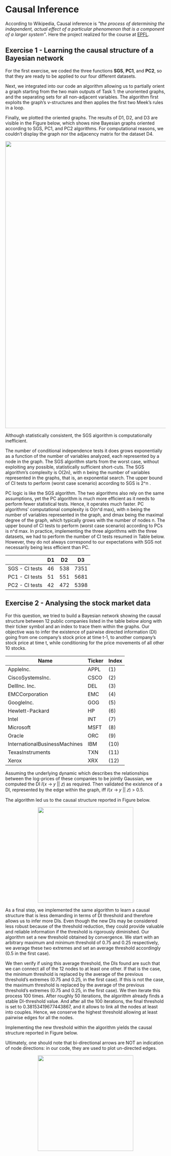 # Causal Inference

According to Wikipedia, Causal inference is *"the process of determining the independent, actual effect of a particular phenomenon that is a component of a larger system"*. 
Here the project realized for the course at [EPFL](https://www.epfl.ch).

## Exercise 1 - Learning the causal structure of a Bayesian network
For the first exercise, we coded the three functions **SGS**, **PC1**, and **PC2**, so that they are ready to be applied to our four different datasets.

Next, we integrated into our code an algorithm allowing us to partially orient a graph starting from the two main outputs of Task 1: the unoriented graphs, and the separating sets for all non-adjacent variables. The algorithm first exploits the graph’s v-structures and then applies the first two Meek’s rules in a loop.

Finally, we plotted the oriented graphs. The results of D1, D2, and D3 are visible in the Figure below, which shows nine Bayesian graphs oriented according to SGS, PC1, and PC2 algorithms. For computational reasons, we couldn’t display the graph nor the adjacency matrix for the dataset D4.

<p align="center"><img src="https://drive.google.com/uc?id=1hTX5M_EGTbxfveq7neeWcjk7Nz9ZzPO-" width="900"/></p>

Although statistically consistent, the SGS algorithm is computationally inefficient. 

The number of conditional independence tests it does grows exponentially as a function of the number of variables analyzed, each represented by a node in the graph. The SGS algorithm starts from the worst case, without exploiting any possible, statistically sufficient short-cuts.
The SGS algorithm’s complexity is O(2n), with n being the number of variables represented in the graphs, that is, an exponential search. The upper bound of CI tests to perform (worst case scenario) according to SGS is 2^n .

PC logic is like the SGS algorithm. The two algorithms also rely on the same assumptions, yet the PC algorithm is much more efficient as it needs to perform fewer statistical tests. Hence, it operates much faster. PC algorithms’ computational complexity is O(n^d max), with n being the number of variables represented in the graph, and dmax being the maximal degree of the graph, which typically grows with the number of nodes n. The upper bound of CI tests to perform (worst case scenario) according to PCs is n^d max.
In practice, implementing the three algorithms with the three datasets, we had to perform the number of CI tests resumed in Table below. However, they do not always correspond to our expectations with SGS not necessarily being less efficient than PC.

|                | D1 | D2  | D3   |
|----------------|----|-----|------|
| SGS - CI tests | 46 | 538 | 7351 |
| PC1 - CI tests | 51 | 551 | 5681 |
| PC2 - CI tests | 42 | 472 | 5398 |


## Exercise 2 - Analysing the stock market data
For this question, we tried to build a Bayesian network showing the causal structure between 12 public companies listed in the table below along with their ticker symbol and an index to trace them within the graphs. Our objective was to infer the existence of pairwise directed information (DI) going from one company’s stock price at time t-1, to another company’s stock price at time t, while conditioning for the price movements of all other 10 stocks.

| Name                          | Ticker | Index |
|-------------------------------|--------|-------|
| AppleInc.                     | APPL   | (1)   |
| CiscoSystemsInc.              | CSCO   | (2)   |
| DellInc. Inc.                 | DEL    | (3)   |
| EMCCorporation                | EMC    | (4)   |
| GoogleInc.                    | GOG    | (5)   |
| Hewlett-Packard               | HP     | (6)   |
| Intel                         | INT    | (7)   |
| Microsoft                     | MSFT   | (8)   |
| Oracle                        | ORC    | (9)   |
| InternationalBusinessMachines | IBM    | (10)  |
| TexasInstruments              | TXN    | (11)  |
| Xerox                         | XRX    | (12)  |

Assuming the underlying dynamic which describes the relationships between the log-prices of these companies to be jointly Gaussian, we computed the DI 𝐼(𝑥 → 𝑦 || 𝑧) as required.
Then validated the existence of a DI, represented by the edge within the graph, iff 𝐼(𝑥 → 𝑦 || 𝑧) > 0.5.

The algorithm led us to the causal structure reported in Figure below.

<p align="center"><img src="https://drive.google.com/uc?id=1Mye6MX56y7EGhhbGcLhbMtI0-lpiq9EL" width="300"/></p>


As a final step, we implemented the same algorithm to learn a causal structure that is less demanding in terms of DI threshold and therefore allows us to infer more DIs. Even though the new DIs may be considered less robust because of the threshold reduction, they could provide valuable and reliable information if the threshold is rigorously diminished.
Our algorithm set a new threshold obtained by convergence. We start with an arbitrary maximum and minimum threshold of 0.75 and 0.25 respectively, we average these two extremes and set an average threshold accordingly (0.5 in the first case).

We then verify if using this average threshold, the DIs found are such that we can connect all of the 12 nodes to at least one other. If that is the case, the minimum threshold is replaced by the average of the previous threshold’s extremes (0.75 and 0.25, in the first case). If this is not the case, the maximum threshold is replaced by the average of the previous threshold’s extremes (0.75 and 0.25, in the first case).
We then iterate this process 100 times. After roughly 50 iterations, the algorithm already finds a stable DI-threshold value. And after all the 100 iterations, the final threshold is set to 0.38153419677443867, and it allows to link all the nodes at least into couples.
Hence, we conserve the highest threshold allowing at least pairwise edges for all the nodes.

Implementing the new threshold within the algorithm yields the causal structure reported in Figure below.

Ultimately, one should note that bi-directional arrows are NOT an indication of node directions: in our code, they are used to plot un-directed edges.

<p align="center"><img src="https://drive.google.com/uc?id=1OLsLAwAHHg-jzVAE-hlsDQ4jdEQ9offY" width="300"/></p>





